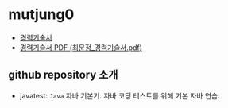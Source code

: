 # mutjung0

- [경력기술서](경력기술서.md)
- [경력기술서 PDF (최문정_경력기술서.pdf)](최문정_경력기술서_202411.pdf)

## github repository 소개

- javatest: `Java` 자바 기본기. 자바 코딩 테스트를 위해 기본 자바 연습.

<!--
- [이력서](이력서.md)
- [경력기술서 PDF 파일 (최문정_경력기술서.pdf) @구글 드라이브](https://drive.google.com/file/d/1zXyv4hL3l4JoSWhNEFzAGJ7zS12Nig4m/view?usp=drive_link)

-->
